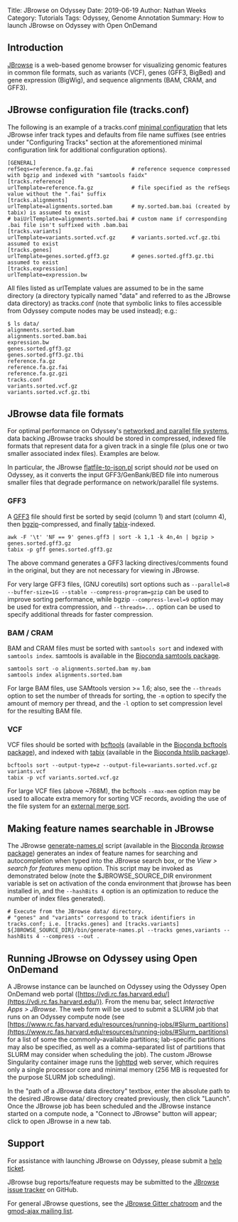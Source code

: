 Title: JBrowse on Odyssey
Date: 2019-06-19
Author: Nathan Weeks
Category: Tutorials
Tags: Odyssey, Genome Annotation
Summary: How to launch JBrowse on Odyssey with Open OnDemand

## Introduction

[JBrowse](https://jbrowse.org/) is a web-based genome browser for visualizing genomic features in common file formats, such as variants (VCF), genes (GFF3, BigBed) and gene expression (BigWig), and sequence alignments (BAM, CRAM, and GFF3).

## JBrowse configuration file (tracks.conf)

The following is an example of a tracks.conf [minimal configuration](https://jbrowse.org/docs/minimal.html) that lets JBrowse infer track types and defaults from file name suffixes (see entries under "Configuring Tracks" section at the aforementioned minimal configuration link for additional configuration options).

```
[GENERAL]
refSeqs=reference.fa.gz.fai            # reference sequence compressed with bgzip and indexed with "samtools faidx"
[tracks.reference]
urlTemplate=reference.fa.gz            # file specified as the refSeqs value without the ".fai" suffix
[tracks.alignments]
urlTemplate=alignments.sorted.bam      # my.sorted.bam.bai (created by tabix) is assumed to exist
# baiUrlTemplate=alignments.sorted.bai # custom name if corresponding .bai file isn't suffixed with .bam.bai
[tracks.variants]
urlTemplate=variants.sorted.vcf.gz     # variants.sorted.vcf.gz.tbi assumed to exist
[tracks.genes]
urlTemplate=genes.sorted.gff3.gz       # genes.sorted.gff3.gz.tbi assumed to exist
[tracks.expression]
urlTemplate=expression.bw
```

All files listed as urlTemplate values are assumed to be in the same directory (a directory typically named "data" and referred to as the JBrowse data directory) as tracks.conf (note that symbolic links to files accessible from Odyssey compute nodes may be used instead); e.g.:

```
$ ls data/
alignments.sorted.bam
alignments.sorted.bam.bai
expression.bw
genes.sorted.gff3.gz
genes.sorted.gff3.gz.tbi
reference.fa.gz
reference.fa.gz.fai
reference.fa.gz.gzi
tracks.conf
variants.sorted.vcf.gz
variants.sorted.vcf.gz.tbi
```

## JBrowse data file formats

For optimal performance on Odyssey's [networked and parallel file systems](https://www.rc.fas.harvard.edu/resources/odyssey-storage/), data backing JBrowse tracks should be stored in compressed, indexed file formats that represent data for a given track in a single file (plus one or two smaller associated index files).
Examples are below.

In particular, the JBrowse [flatfile-to-json.pl](https://jbrowse.org/docs/flatfile-to-json.pl.html) script should *not* be used on Odyssey, as it converts the input GFF3/GenBank/BED file into numerous smaller files that degrade performance on network/parallel file systems.

### GFF3

A [GFF3](https://github.com/The-Sequence-Ontology/Specifications/blob/master/gff3.md) file should first be sorted by seqid (column 1) and start (column 4), then [bgzip](https://www.htslib.org/doc/bgzip.html)-compressed, and finally [tabix](https://www.htslib.org/doc/tabix.html)-indexed.

```
awk -F '\t' 'NF == 9' genes.gff3 | sort -k 1,1 -k 4n,4n | bgzip > genes.sorted.gff3.gz
tabix -p gff genes.sorted.gff3.gz
```

The above command generates a GFF3 lacking directives/comments found in the original, but they are not necessary for viewing in JBrowse.

For very large GFF3 files, (GNU coreutils) sort options such as `--parallel=8 --buffer-size=1G --stable --compress-program=gzip` can be used to improve sorting performance, while bgzip `--compress-level=9` option may be used for extra compression, and `--threads=...` option can be used to specify additional threads for faster compression.

### BAM / CRAM

BAM and CRAM files must be sorted with `samtools sort` and indexed with `samtools index`.
samtools is available in the [Bioconda samtools package](https://bioconda.github.io/recipes/samtools/README.html).

```
samtools sort -o alignments.sorted.bam my.bam
samtools index alignments.sorted.bam
```

For large BAM files, use SAMtools version >= 1.6; also, see the `--threads` option to set the number of threads for sorting, the `-m` option to specify the amount of memory per thread, and the `-l` option to set compression level for the resulting BAM file.

### VCF

VCF files should be sorted with [bcftools](https://www.htslib.org/doc/bcftools.html#sort) (available in the [Bioconda bcftools package](https://bioconda.github.io/recipes/bcftools/README.html)), and indexed with [tabix](https://www.htslib.org/doc/tabix.html) (available in the [Bioconda htslib package](https://bioconda.github.io/recipes/htslib/README.html)).

```
bcftools sort --output-type=z --output-file=variants.sorted.vcf.gz variants.vcf
tabix -p vcf variants.sorted.vcf.gz
```

For large VCF files (above ~768M), the bcftools `--max-mem` option may be used to allocate extra memory for sorting VCF records, avoiding the use of the file system for an [external merge sort](https://en.wikipedia.org/wiki/External_sorting#External_merge_sort).

## Making feature names searchable in JBrowse

The JBrowse [generate-names.pl](https://jbrowse.org/docs/generate-names.pl.html) script (available in the [Bioconda jbrowse package](https://bioconda.github.io/recipes/jbrowse/README.html)) generates an index of feature names for searching and autocompletion when typed into the JBrowse search box, or the *View > search for features* menu option. This script may be invoked as demonstrated below (note the $JBROWSE_SOURCE_DIR environment variable is set on activation of the conda environment that jbrowse has been installed in, and the `--hashBits 4` option is an optimization to reduce the number of index files generated).

```
# Execute from the JBrowse data/ directory.
# "genes" and "variants" correspond to track identifiers in tracks.conf; i.e. [tracks.genes] and [tracks.variants]
${JBROWSE_SOURCE_DIR}/bin/generate-names.pl --tracks genes,variants --hashBits 4 --compress --out .
```

## Running JBrowse on Odyssey using Open OnDemand

A JBrowse instance can be launched on Odyssey using the Odyssey Open OnDemand web portal ([https://vdi.rc.fas.harvard.edu/](https://vdi.rc.fas.harvard.edu/)).
From the menu bar, select *Interactive Apps > JBrowse*.
The web form will be used to submit a SLURM job that runs on an Odyssey compute node (see [https://www.rc.fas.harvard.edu/resources/running-jobs/#Slurm_partitions](https://www.rc.fas.harvard.edu/resources/running-jobs/#Slurm_partitions) for a list of some the commonly-available partitions; lab-specific partitions may also be specified, as well as a comma-separated list of partitions that SLURM may consider when scheduling the job).
The custom JBrowse Singularity container image runs the [lighttpd](https://www.lighttpd.net/) web server, which requires only a single processor core and minimal memory (256 MB is requested for the purpose SLURM job scheduling).

In the "path of a JBrowse data directory" textbox, enter the absolute path to the desired JBrowse data/ directory created previously, then click "Launch".
Once the JBrowse job has been scheduled and the JBrowse instance started on a compute node, a "Connect to JBrowse" button will appear; click to open JBrowse in a new tab.

## Support

For assistance with launching JBrowse on Odyssey, please submit a [help ticket](https://portal.rc.fas.harvard.edu/rcrt/submit_ticket).

JBrowse bug reports/feature requests may be submitted to the [JBrowse issue tracker](https://github.com/GMOD/jbrowse/issues) on GitHub.

For general JBrowse questions, see the [JBrowse Gitter chatroom](https://gitter.im/GMOD/jbrowse) and the [gmod-ajax mailing list](https://sourceforge.net/p/gmod/mailman/gmod-ajax/).
